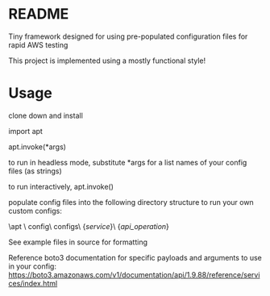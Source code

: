 # README #

Tiny framework designed for using pre-populated configuration files for rapid AWS testing

This project is implemented using a mostly functional style!

# Usage #

clone down and install

import apt

apt.invoke(*args)

to run in headless mode, substitute *args for a list names of your config files (as strings)

to run interactively, apt.invoke()

populate config files into the following directory structure to run your own custom configs:

\apt \ config\ configs\ {*service*}\ {*api_operation*}

See example files in source for formatting

Reference boto3 documentation for specific payloads and arguments to use in your config:
https://boto3.amazonaws.com/v1/documentation/api/1.9.88/reference/services/index.html
